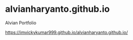 # alvianharyanto.github.io
Alvian Portfolio

https://imvickykumar999.github.io/alvianharyanto.github.io/
